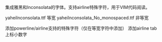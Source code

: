 集成雅黑和Inconsolata的字体。支持airline特殊字符，用于VIM代码阅读。

yaheiInconsolata.ttf                等宽
yaheiInconsolata_No_monospaced.ttf  非等宽

添加powerline/airline支持的特殊字符（仅在等宽字符中添加）
添加airline tab 上标小数字

